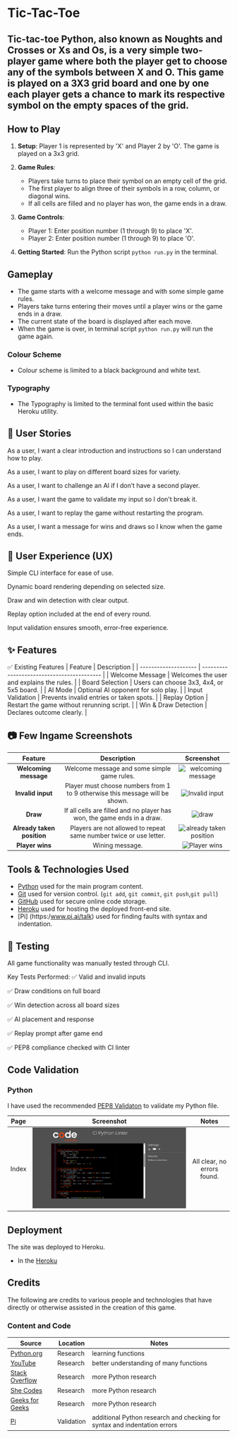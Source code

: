 # Tic-Tac-Toe 

## Tic-tac-toe Python, also known as Noughts and Crosses or Xs and Os, is a very simple two-player game where both the player get to choose any of the symbols between X and O. This game is played on a 3X3 grid board and one by one each player gets a chance to mark its respective symbol on the empty spaces of the grid.
## How to Play

1. **Setup**: Player 1 is represented by 'X' and Player 2 by 'O'. The game is played on a 3x3 grid.
   
2. **Game Rules**:
   - Players take turns to place their symbol on an empty cell of the grid.
   - The first player to align three of their symbols in a row, column, or diagonal wins.
   - If all cells are filled and no player has won, the game ends in a draw.

3. **Game Controls**:
   - Player 1: Enter position number (1 through 9) to place 'X'.
   - Player 2: Enter position number (1 through 9) to place 'O'.

4. **Getting Started**: Run the Python script `python run.py` in the terminal.

## Gameplay

- The game starts with a welcome message and with some simple game rules.
- Players take turns entering their moves until a player wins or the game ends in a draw.
- The current state of the board is displayed after each move.
- When the game is over, in terminal script `python run.py` will run the game again.

### Colour Scheme

- Colour scheme is limited to a black background and white text.

### Typography

- The Typography is limited to the terminal font used within the basic Heroku utility.

## 🎯 User Stories
As a user, I want a clear introduction and instructions so I can understand how to play.

As a user, I want to play on different board sizes for variety.

As a user, I want to challenge an AI if I don’t have a second player.

As a user, I want the game to validate my input so I don't break it.

As a user, I want to replay the game without restarting the program.

As a user, I want a message for wins and draws so I know when the game ends.


## 🧭 User Experience (UX)
Simple CLI interface for ease of use.

Dynamic board rendering depending on selected size.

Draw and win detection with clear output.

Replay option included at the end of every round.

Input validation ensures smooth, error-free experience.


## ✨ Features
✅ Existing Features
| Feature              | Description                                |
| -------------------- | ------------------------------------------ |
| Welcome Message      | Welcomes the user and explains the rules.  |
| Board Selection      | Users can choose 3x3, 4x4, or 5x5 board.   |
| AI Mode              | Optional AI opponent for solo play.        |
| Input Validation     | Prevents invalid entries or taken spots.   |
| Replay Option        | Restart the game without rerunning script. |
| Win & Draw Detection | Declares outcome clearly.                  |


## 📷 Few Ingame Screenshots

| Feature | Description | Screenshot |
| :---: | :---: | :---: |
| **Welcoming message** | Welcome message and some simple game rules. | ![welcoming message](https://github.com/user-attachments/assets/3eb3de3b-d6fc-4292-80a5-77fb43444f92)|
| **Invalid input** | Player must choose numbers from 1 to 9 otherwise this message will be shown. | ![Invalid input](https://github.com/user-attachments/assets/504345a4-00c5-4751-a0c9-cc6f9ff9032a)|
| **Draw** | If all cells are filled and no player has won, the game ends in a draw. | ![draw](https://github.com/user-attachments/assets/6a083854-a463-4832-a05a-5c13a8b106d2)|
| **Already taken position** | Players are not allowed to repeat same number twice or use letter. | ![already taken position](https://github.com/user-attachments/assets/56aebd44-2fbc-43d5-95b2-3bf9cd40200c)|
| **Player wins** | Wining message. | ![Player wins](https://github.com/user-attachments/assets/b541405f-9ebe-442b-a319-f960ea6dcf27)|

## Tools & Technologies Used

- [Python](https://www.python.org/) used for the main program content.
- [Git](https://git-scm.com) used for version control. (`git add`, `git commit`, `git push`,`git pull`)
- [GitHub](https://github.com) used for secure online code storage.
- [Heroku](https://www.heroku.com) used for hosting the deployed front-end site.
- [Pi] (https:/www.pi.ai/talk) used for finding faults with syntax and indentation.


## 🧪 Testing
All game functionality was manually tested through CLI.

Key Tests Performed:
✅ Valid and invalid inputs

✅ Draw conditions on full board

✅ Win detection across all board sizes

✅ AI placement and response

✅ Replay prompt after game end

✅ PEP8 compliance checked with CI linter


## Code Validation

### Python

I have used the recommended [PEP8 Validaton](https://pep8ci.herokuapp.com/#) to validate my Python file.

| Page | Screenshot | Notes |
| :---: | :---: | :---: |
| Index | ![code validatation](documentation/validation.png)| All clear, no errors found.|

## Deployment

The site was deployed to Heroku.

- In the [Heroku](https://dashboard.heroku.com/apps/dinok94-xs-and-xo-project/deploy/github)

## Credits

The following are credits to various people and technologies that have directly or otherwise assisted in the creation of this game.

### Content and Code

| Source | Location | Notes |
| --- | --- | --- |
| [Python.org](https://www.python.org) | Research | learning functions |  
| [YouTube](https://www.youtube.com/watch?v=WZNG8UomjSI&t=1783s) | Research | better understanding of many functions |
| [Stack Overflow](https://stackoverflow.com/) | Research | more Python research |
| [She Codes](https://shecodes.io/) | Research | more Python research |
| [Geeks for Geeks](https://geeksforgeeks.org/) | Research | more Python research |
| [Pi](https:/www.pi.ai/talk) | Validation | additional Python research and checking for syntax and indentation errors |





 
